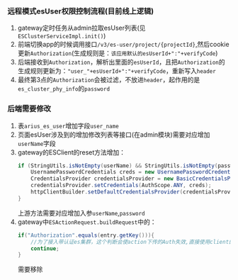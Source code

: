 ### 远程模式esUser权限控制流程(目前线上逻辑)
1. gateway定时任务从admin拉取esUser列表(见`ESClusterServiceImpl.init()`)
2. 前端切换app的时候调用接口`/v3/es-user/project/{projectId}`,然后cookie更新`Authorization`(生成规则是：`该应用默认的esUserId+":"+verifyCode`)
3. 后端接收到`Authorization`，解析出里面的`esUserId`，且把`Authorization`的生成规则更新为：`"user_"+esUserId+":"+verifyCode`，重新写入`header`
4. 最终第3点的`Authorization`会被过滤，不放进`header`，起作用的是`es_cluster_phy_info`的`password`

### 后端需要修改
1. 表`arius_es_user`增加字段`user_name`
2. 页面esUser涉及到的增加修改列表等接口(在admin模块)需要对应增加`userName`字段
3. gateway的ESClient的reset方法增加：
    ```java
    if (StringUtils.isNotEmpty(userName) && StringUtils.isNotEmpty(password)) {
        UsernamePasswordCredentials creds = new UsernamePasswordCredentials(userName, password);
        CredentialsProvider credentialsProvider = new BasicCredentialsProvider();
        credentialsProvider.setCredentials(AuthScope.ANY, creds);
        httpClientBuilder.setDefaultCredentialsProvider(credentialsProvider);
    }
    ```
   上游方法需要对应增加入参`userName`,`password`
4. gateway中`ESActionRequest.buildRequest`中的：
    ```java
    if("Authorization".equals(entry.getKey())){
        //为了接入带认证es集群，这个判断会使action下传的Auth失效,直接使用client的Auth
        continue;
    }
    ```
   需要移除